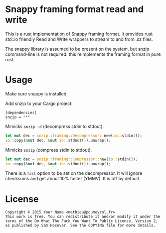 # Snappy framing format read and write

This is a rust implementation of Snappy framing format. It provides
rust std::io friendly Read and Write wrappers to stream to and from
.sz files.

The snappy library is assumed to be present on the system, but
snzip command-line is not required: this reimplements the framing
format in pure rust.

# Usage

Make sure snappy is installed.

Add snzip to your Cargo project:

```
[dependencies]
snzip = "*"
```

Mimicks `snzip -d` (decompress stdin to stdout).

```rust
let mut dec = snzip::framing::Decompressor::new(io::stdin());
io::copy(&mut dec, &mut io::stdout()).unwrap();
```

Mimicks `snzip` (compress stdin to stdout).

```rust
let mut dec = snzip::framing::Compressor::new(io::stdin());
io::copy(&mut dec, &mut io::stdout()).unwrap();
```

There is a `fast` option to be set on the decompressor. It will
ignore checksums and get about 10% faster (YMMV). It is off by
default.

# License
```
Copyright © 2015 Your Name <mathieu@poumeyrol.fr>
This work is free. You can redistribute it and/or modify it under the
terms of the Do What The Fuck You Want To Public License, Version 2,
as published by Sam Hocevar. See the COPYING file for more details.
```

